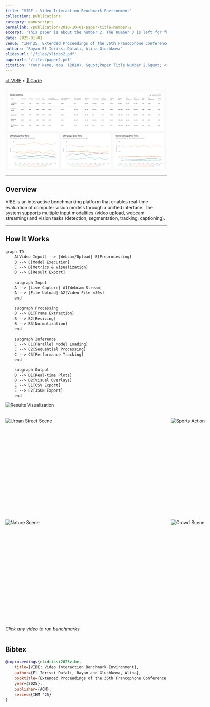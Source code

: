 ```yaml
---
title: "VIBE : Video Interaction Benchmark Environment"
collection: publications
category: manuscripts
permalink: /publication/2010-10-01-paper-title-number-2
excerpt: 'This paper is about the number 2. The number 3 is left for future work.'
date: 2025-01-01
venue: "IHM’25, Extended Proceedings of the 36th Francophone Conference on Human-Computer Interaction"
authors: "Rayan El Idrissi Dafali, Alina Glushkova"
slidesurl: '/files/slides2.pdf'
paperurl: '/files/paper2.pdf'
citation: 'Your Name, You. (2010). &quot;Paper Title Number 2.&quot; <i>Journal 1</i>. 1(2).'
---
```


[📊 VIBE](https://github.com/rayan-elidrissi/VIBE) • [🔗 Code](https://github.com/rayan-elidrissi/VIBE)

![Illustration of VIBE interface showing video processing and model outputs](/images/vibe.png)

---

## Overview

VIBE is an interactive benchmarking platform that enables real-time evaluation of computer vision models through a unified interface. The system supports multiple input modalities (video upload, webcam streaming) and vision tasks (detection, segmentation, tracking, captioning).

---

## How It Works
```mermaid
graph TD
    A[Video Input] --> |Webcam/Upload| B[Preprocessing]
    B --> C[Model Execution]
    C --> D[Metrics & Visualization]
    D --> E[Result Export]
    
    subgraph Input
    A --> |Live Capture| A1[Webcam Stream]
    A --> |File Upload| A2[Video File ≤30s]
    end
    
    subgraph Processing
    B --> B1[Frame Extraction]
    B --> B2[Resizing]
    B --> B3[Normalization]
    end
    
    subgraph Inference
    C --> C1[Parallel Model Loading]
    C --> C2[Sequential Processing]
    C --> C3[Performance Tracking]
    end
    
    subgraph Output
    D --> D1[Real-time Plots]
    D --> D2[Visual Overlays]
    E --> E1[CSV Export]
    E --> E2[JSON Export]
    end
```

<div style="display: flex; gap: 2rem; align-items: flex-start">

<div style="flex: 1">
<img src="placeholder.png" alt="Results Visualization" width="500" height="300"/>

<div style="margin: 2rem 0">
<div class="video-grid" style="display: grid; grid-template-columns: repeat(3, 1fr); gap: 1rem;">
    <img src="/images/urban.png" alt="Urban Street Scene" width="500" height="300"/>
    <img src="/images/sports.png" alt="Sports Action" width="500" height="300"/>
    <img src="/images/indoor.png" alt="Indoor Activity" width="500" height="300"/>
    <img src="/images/nature.png" alt="Nature Scene" width="500" height="300"/>
    <img src="/images/crowd.png" alt="Crowd Scene" width="500" height="300"/>
</div>
</div>

*Click any video to run benchmarks*
</div>

<div style="flex: 1">
| Model   | Latency (ms) | mAP  | Consistency | Memory |
|---------|--------------|------|-------------|--------|
| Model A | 140         | 72.4% | 0.88       | 4.3 GB |
| Model B | 160         | 74.1% | 0.86       | 5.1 GB |
| Model C | 128         | 70.7% | 0.90       | 3.8 GB |

- Average Processing Speed: 145ms/frame
- GPU Memory Peak: 5.1 GB 
- Inference Stability: 0.88
- Detection Accuracy: 72.4% mAP
</div>

</div>

## Bibtex
```bibtex
@inproceedings{elidrissi2025vibe,
    title={VIBE: Video Interaction Benchmark Environment},
    author={El Idrissi Dafali, Rayan and Glushkova, Alina},
    booktitle={Extended Proceedings of the 36th Francophone Conference on Human-Computer Interaction},
    year={2025},
    publisher={ACM},
    series={IHM '25}
}
```
